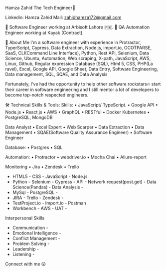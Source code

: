 Hamza Zahid
The Tech Engineer👋

 Linkedin: Hamza Zahid Mail: zahidhamza172@gmail.com

🏢 Software Engineer working at Arbisoft Lahore 🇵🇰.
🏢 QA Automation Engineer working at Kayak (Contract).

🚀 About Me
I'm a software engineer with experience in Protractor,  TyperScript,  Cypress, Data Extraction, Node.js, import.io, OCOTPARSE,  SaaS, CLI(Command Line Interface), Python, Rest API, Selenium, Data Science, Ubuntu, Automation, Web scraping, X-path, JavaScript, AWS, Linux,  Github, Regular expression Database (SQL), Html 5, CSS, PHP(La ravel), Excel, Google API, Google Sheet, Data Entry, Software Engineering, Data management, SQL, SQAE, and Data Analysis

Fortunately, I've had the opportunity to help other software rockstars🔥 start their career in software engineering and I still mentor a lot of developers to become top-notch respected engineers.

🛠 Technical Skills & Tools:
Skills:
• JavaScript/ TypeScript.
• Google API
• Node.js
• React.js
• AWS
• GraphQL
• RESTful
• Docker Kubernetes
• PostgreSQL, MongoDB

Data Analyst
• Excel Expert
• Web Scarper
• Data Extraction
• Data Management
• SQAE(Software Quality Assurance Engineer)
• Software Engineer

Database:
• Postgres
• SQL

Automation:
• Protractor
• webdriver.io
• Mocha Chai
• Allure-report

Monitoring
• Jira
• Zendesk
• Trello

- HTML5 - CSS - JavaScript - Node.js
- Python - Selenium - Cypress - API - Network request(post.get) - Data Science(Pandas) - Data Analysis -
- MySql - PostgreSQL - 
- JIRA - Trello - Zendesk - 
- TestProject.io - Import.io - Postman
- Workbench - AWS - UAT -


Interpersonal Skills

- Communication -
- Emotional Intelligence -
- Conflict Management -
- Problem Solving -
- Leadership -
- Listening -

Connect with me 😜
